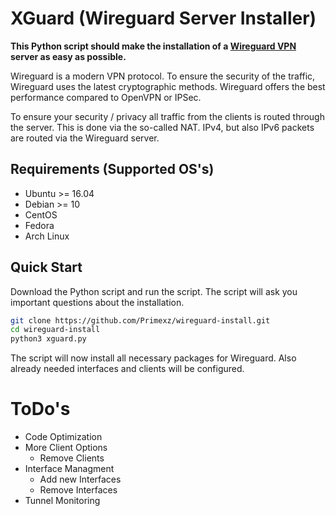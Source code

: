 # XGuard (Wireguard Server Installer)
**This Python script should make the installation of a [Wireguard VPN](https://www.wireguard.com/) server as easy as possible.**

Wireguard is a modern VPN protocol.
To ensure the security of the traffic, Wireguard uses the latest cryptographic methods.
Wireguard offers the best performance compared to OpenVPN or IPSec.

To ensure your security / privacy all traffic from the clients is routed through the server. This is done via the so-called NAT. IPv4, but also IPv6 packets are routed via the Wireguard server.


## Requirements (Supported OS's)
- Ubuntu >= 16.04
- Debian >= 10
- CentOS
- Fedora
- Arch Linux

## Quick Start
Download the Python script and run the script.
The script will ask you important questions about the installation.
```bash
git clone https://github.com/Primexz/wireguard-install.git
cd wireguard-install
python3 xguard.py
```
The script will now install all necessary packages for Wireguard. Also already needed interfaces and clients will be configured.

# ToDo's
- Code Optimization
- More Client Options
  - Remove Clients
- Interface Managment
  - Add new Interfaces
  - Remove Interfaces
- Tunnel Monitoring


